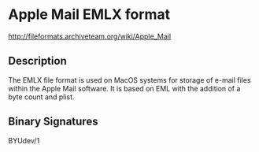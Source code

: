 # Apple Mail EMLX format

http://fileformats.archiveteam.org/wiki/Apple_Mail

## Description
The EMLX file format is used on MacOS systems for storage of e-mail files within the Apple Mail software. It is based on EML with the addition of a byte count and plist.
## Binary Signatures

BYUdev/1

